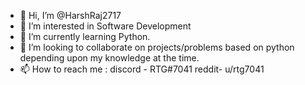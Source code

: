 - 👋 Hi, I’m @HarshRaj2717
- 👀 I’m interested in Software Development
- 🌱 I’m currently learning Python.
- 💞️ I’m looking to collaborate on projects/problems based on python depending upon my knowledge at the time.
- 📫 How to reach me : discord - RTG#7041 reddit- u/rtg7041

<!---
HarshRaj2717/HarshRaj2717 is a ✨ special ✨ repository because its `README.md` (this file) appears on your GitHub profile.
You can click the Preview link to take a look at your changes.
--->
